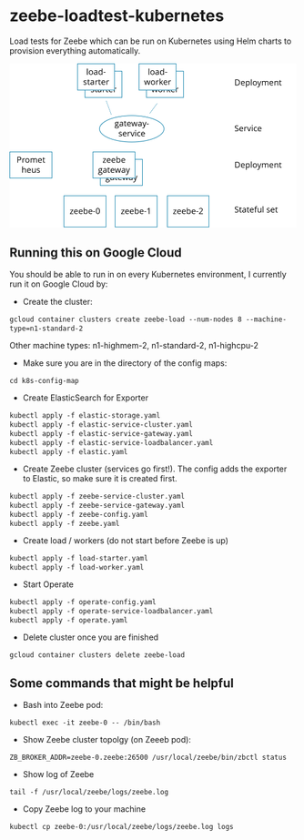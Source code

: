 # zeebe-loadtest-kubernetes
Load tests for Zeebe which can be run on Kubernetes using Helm charts to provision everything automatically.

![Load Test Setup](setup.png)

## Running this on Google Cloud

You should be able to run in on every Kubernetes environment, I currently run it on Google Cloud by:

* Create the cluster:
```
gcloud container clusters create zeebe-load --num-nodes 8 --machine-type=n1-standard-2
```

Other machine types: n1-highmem-2, n1-standard-2, n1-highcpu-2

* Make sure you are in the directory of the config maps:

```
cd k8s-config-map
```

* Create ElasticSearch for Exporter

```
kubectl apply -f elastic-storage.yaml
kubectl apply -f elastic-service-cluster.yaml
kubectl apply -f elastic-service-gateway.yaml
kubectl apply -f elastic-service-loadbalancer.yaml
kubectl apply -f elastic.yaml
```


* Create Zeebe cluster (services go first!). The config adds the exporter to Elastic, so make sure it is created first.

```
kubectl apply -f zeebe-service-cluster.yaml
kubectl apply -f zeebe-service-gateway.yaml
kubectl apply -f zeebe-config.yaml
kubectl apply -f zeebe.yaml
```

* Create load / workers (do not start before Zeebe is up)

```
kubectl apply -f load-starter.yaml
kubectl apply -f load-worker.yaml
```

* Start Operate

```
kubectl apply -f operate-config.yaml
kubectl apply -f operate-service-loadbalancer.yaml
kubectl apply -f operate.yaml
```


* Delete cluster once you are finished

```
gcloud container clusters delete zeebe-load
```

## Some commands that might be helpful

* Bash into Zeebe pod:

```
kubectl exec -it zeebe-0 -- /bin/bash
```

* Show Zeebe cluster topolgy (on Zeeeb pod):
```
ZB_BROKER_ADDR=zeebe-0.zeebe:26500 /usr/local/zeebe/bin/zbctl status
```

* Show log of Zeebe
```
tail -f /usr/local/zeebe/logs/zeebe.log
```

* Copy Zeebe log to your machine
```
kubectl cp zeebe-0:/usr/local/zeebe/logs/zeebe.log logs
```

